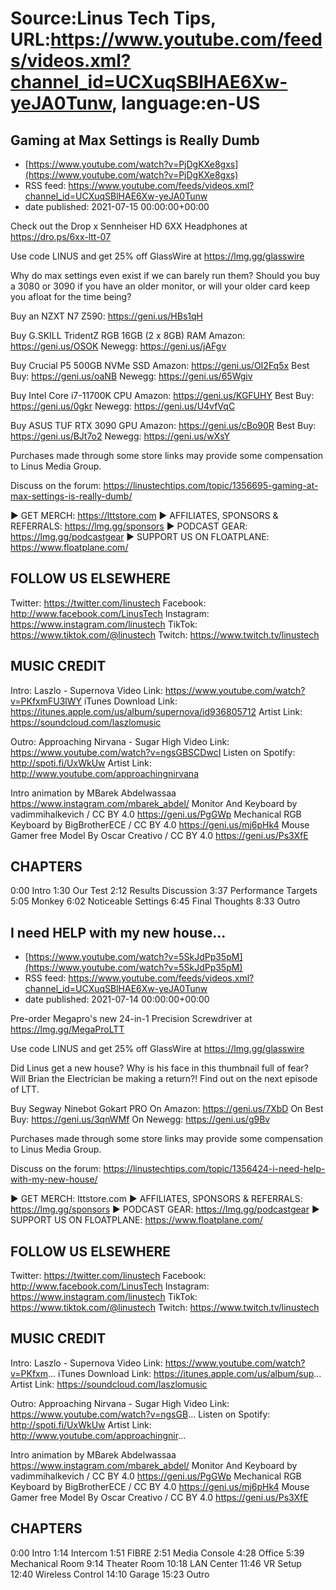 # Source:Linus Tech Tips, URL:https://www.youtube.com/feeds/videos.xml?channel_id=UCXuqSBlHAE6Xw-yeJA0Tunw, language:en-US

## Gaming at Max Settings is Really Dumb
 - [https://www.youtube.com/watch?v=PjDgKXe8gxs](https://www.youtube.com/watch?v=PjDgKXe8gxs)
 - RSS feed: https://www.youtube.com/feeds/videos.xml?channel_id=UCXuqSBlHAE6Xw-yeJA0Tunw
 - date published: 2021-07-15 00:00:00+00:00

Check out the Drop x Sennheiser HD 6XX Headphones at https://dro.ps/6xx-ltt-07

Use code LINUS and get 25% off GlassWire at https://lmg.gg/glasswire

Why do max settings even exist if we can barely run them? Should you buy a 3080 or 3090 if you have an older monitor, or will your older card keep you afloat for the time being?

Buy an NZXT N7 Z590: https://geni.us/HBs1qH

Buy G.SKILL TridentZ RGB 16GB (2 x 8GB) RAM
  Amazon: https://geni.us/OSOK
  Newegg: https://geni.us/jAFgv

Buy Crucial P5 500GB NVMe SSD
  Amazon: https://geni.us/OI2Fq5x
  Best Buy: https://geni.us/oaNB
  Newegg: https://geni.us/65Wgiv

Buy Intel Core i7-11700K CPU
  Amazon: https://geni.us/KGFUHY
  Best Buy: https://geni.us/0gkr
  Newegg: https://geni.us/U4vfVqC

Buy ASUS TUF RTX 3090 GPU
  Amazon: https://geni.us/cBo90R
  Best Buy: https://geni.us/BJt7o2
  Newegg: https://geni.us/wXsY

Purchases made through some store links may provide some compensation to Linus Media Group.

Discuss on the forum: https://linustechtips.com/topic/1356695-gaming-at-max-settings-is-really-dumb/

► GET MERCH: https://lttstore.com
► AFFILIATES, SPONSORS & REFERRALS: https://lmg.gg/sponsors
► PODCAST GEAR: https://lmg.gg/podcastgear
► SUPPORT US ON FLOATPLANE: https://www.floatplane.com/

FOLLOW US ELSEWHERE
---------------------------------------------------  
Twitter: https://twitter.com/linustech
Facebook: http://www.facebook.com/LinusTech
Instagram: https://www.instagram.com/linustech
TikTok: https://www.tiktok.com/@linustech
Twitch: https://www.twitch.tv/linustech

MUSIC CREDIT
---------------------------------------------------
Intro: Laszlo - Supernova
Video Link: https://www.youtube.com/watch?v=PKfxmFU3lWY
iTunes Download Link: https://itunes.apple.com/us/album/supernova/id936805712
Artist Link: https://soundcloud.com/laszlomusic

Outro: Approaching Nirvana - Sugar High
Video Link: https://www.youtube.com/watch?v=ngsGBSCDwcI
Listen on Spotify: http://spoti.fi/UxWkUw
Artist Link: http://www.youtube.com/approachingnirvana

Intro animation by MBarek Abdelwassaa https://www.instagram.com/mbarek_abdel/
Monitor And Keyboard by vadimmihalkevich / CC BY 4.0  https://geni.us/PgGWp
Mechanical RGB Keyboard by BigBrotherECE / CC BY 4.0 https://geni.us/mj6pHk4
Mouse Gamer free Model By Oscar Creativo / CC BY 4.0 https://geni.us/Ps3XfE

CHAPTERS
---------------------------------------------------  
0:00 Intro
1:30 Our Test
2:12 Results Discussion
3:37 Performance Targets
5:05 Monkey
6:02 Noticeable Settings
6:45 Final Thoughts
8:33 Outro

## I need HELP with my new house...
 - [https://www.youtube.com/watch?v=5SkJdPp35pM](https://www.youtube.com/watch?v=5SkJdPp35pM)
 - RSS feed: https://www.youtube.com/feeds/videos.xml?channel_id=UCXuqSBlHAE6Xw-yeJA0Tunw
 - date published: 2021-07-14 00:00:00+00:00

Pre-order Megapro's new 24-in-1 Precision Screwdriver at https://lmg.gg/MegaProLTT

Use code LINUS and get 25% off GlassWire at https://lmg.gg/glasswire

Did Linus get a new house? Why is his face in this thumbnail full of fear? Will Brian the Electrician be making a return?! Find out on the next episode of LTT.

Buy Segway Ninebot Gokart PRO
On Amazon: https://geni.us/7XbD
On Best Buy: https://geni.us/3qnWMf
On Newegg: https://geni.us/g9Bv

Purchases made through some store links may provide some compensation to Linus Media Group.

Discuss on the forum: https://linustechtips.com/topic/1356424-i-need-help-with-my-new-house/

► GET MERCH: lttstore.com
► AFFILIATES, SPONSORS & REFERRALS: https://lmg.gg/sponsors
► PODCAST GEAR: https://lmg.gg/podcastgear
► SUPPORT US ON FLOATPLANE: https://www.floatplane.com/

FOLLOW US ELSEWHERE
---------------------------------------------------  
Twitter: https://twitter.com/linustech
Facebook: http://www.facebook.com/LinusTech
Instagram: https://www.instagram.com/linustech
TikTok: https://www.tiktok.com/@linustech
Twitch: https://www.twitch.tv/linustech

MUSIC CREDIT
---------------------------------------------------
Intro: Laszlo - Supernova
Video Link: https://www.youtube.com/watch?v=PKfxm...
iTunes Download Link: https://itunes.apple.com/us/album/sup...
Artist Link: https://soundcloud.com/laszlomusic

Outro: Approaching Nirvana - Sugar High
Video Link: https://www.youtube.com/watch?v=ngsGB...
Listen on Spotify: http://spoti.fi/UxWkUw
Artist Link: http://www.youtube.com/approachingnir...

Intro animation by MBarek Abdelwassaa https://www.instagram.com/mbarek_abdel/
Monitor And Keyboard by vadimmihalkevich / CC BY 4.0  https://geni.us/PgGWp
Mechanical RGB Keyboard by BigBrotherECE / CC BY 4.0 https://geni.us/mj6pHk4
Mouse Gamer free Model By Oscar Creativo / CC BY 4.0 https://geni.us/Ps3XfE


CHAPTERS
---------------------------------------------------  
0:00 Intro
1:14 Intercom
1:51 FIBRE
2:51 Media Console
4:28 Office
5:39 Mechanical Room
9:14 Theater Room
10:18 LAN Center
11:46 VR Setup
12:40 Wireless Control
14:10 Garage
15:23 Outro

